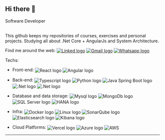 <h2>Hi there 👋</h2>
Software Developer<br><br>

This github keeps my repositories of courses, exercises and personal projects. Studying all about .Net Core + AngularJs and System Architecture.<br>

Find me around the web:
<a href=""><img align="center" alt="Linked logo" src="https://img.shields.io/badge/LinkedIn-0077B5?style=for-the-badge&logo=linkedin&logoColor=white"></a>
<a href="mailto:higordeus22@gmail.com?subject=[GitHub]" target="_blank"><img align="center" alt="Gmail logo" src="https://img.shields.io/badge/Gmail-D14836?style=for-the-badge&logo=gmail&logoColor=white"></a>
<a href="https://wa.link/o3bvq9" target="_blank"><img align="center" alt="Whatsapp logo" src="https://img.shields.io/badge/WhatsApp-25D366?style=for-the-badge&logo=whatsapp&logoColor=white"></a>

Techs:
* Front-end:
  <img align="center" alt="React logo" src="https://img.shields.io/badge/React-20232A?style=for-the-badge&logo=react&logoColor=61DAFB">
  <img align="center" alt="Angular logo" src="https://img.shields.io/badge/Angular-DD0031?style=for-the-badge&logo=angular&logoColor=white">
  	
* Back-end:
  <img align="center" alt="Typescript logo" src="https://img.shields.io/badge/TypeScript-007ACC?style=for-the-badge&logo=typescript&logoColor=white">
  <img align="center" alt="Python logo" src="https://img.shields.io/badge/Python-FFD43B?style=for-the-badge&logo=python&logoColor=darkgreen">
  <img align="center" alt="Java Spring Boot logo" src="https://img.shields.io/badge/Spring%20Boot-6DB33F?style=for-the-badge&logo=spring&logoColor=white">
  <img align="center" alt=".Net logo" src="https://img.shields.io/badge/.NET-512BD4?style=for-the-badge&logo=dot-net&logoColor=white">
  <img align="center" alt=".Net logo" src="https://img.shields.io/badge/laravel-FF2D20?style=for-the-badge&logo=laravel&logoColor=white">

* Database and data storage:
  <img align="center" alt="Mysql logo" src="https://img.shields.io/badge/MySQL-005C84?style=for-the-badge&logo=mysql&logoColor=white">
  <img align="center" alt="MongoDb logo" src="https://img.shields.io/badge/MongoDB-4EA94B?style=for-the-badge&logo=mongodb&logoColor=white">
  <img align="center" alt="SQL Server logo" src="https://img.shields.io/badge/SQL%20Server-CC2927?style=for-the-badge&logo=microsoft-sql-server&logoColor=white">
  <img align="center" alt="HANA logo" src="https://img.shields.io/badge/SAP%20HANA-0FAAFF?style=for-the-badge&logo=sap&logoColor=white">

* Infra:
  <img align="center" alt="Docker logo" src="https://img.shields.io/badge/Docker-2CA5E0?style=for-the-badge&logo=docker&logoColor=white">
  <img align="center" alt="Linux logo" src="https://img.shields.io/badge/Linux-FCC624?style=for-the-badge&logo=linux&logoColor=black">
  <img align="center" alt="SonarQube logo" src="https://img.shields.io/badge/sonarqube-4E9BCD?style=for-the-badge&logo=sonarqube&logoColor=white">
  <img align="center" alt="Elasticsearch logo" src="https://img.shields.io/badge/Elasticsearch-3cbbb3?style=for-the-badge&logo=elasticsearch&logoColor=white">
  <img align="center" alt="Kibana logo" src="https://img.shields.io/badge/kibana-005571?style=for-the-badge&logo=kibana&logoColor=white">

* Cloud Platforms:
  <img align="center" alt="Vercel logo" src="https://img.shields.io/badge/Vercel-000000?style=for-the-badge&logo=vercel&logoColor=white">
  <img align="center" alt="Azure logo" src="https://img.shields.io/badge/microsoftazure-0078D4?style=for-the-badge&logo=microsoftazure&logoColor=white">
  <img align="center" alt="AWS" src="https://img.shields.io/badge/amazonaws-232F3E?style=for-the-badge&logo=amazonaws&logoColor=white"> 
---


